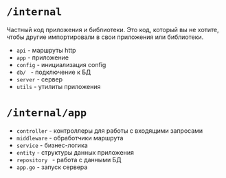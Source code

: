 # `/internal`

Частный код приложения и библиотеки. Это код, который вы не хотите, чтобы другие импортировали в свои приложения или библиотеки.

- `api` - маршруты http
- `app` - приложение
- `config` - инициализация config
- `db/ ` - подключение к БД
- `server` - сервер
- `utils` - утилиты приложения

# `/internal/app`

- `controller` - контроллеры для работы с входящими запросами
- `middleware` - обработчики маршрута
- `service` - бизнес-логика
- `entity` - структуры данных приложения
- `repository ` - работа с данными БД
- `app.go` - запуск сервера